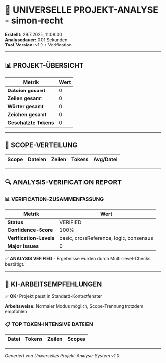 # 🤖 UNIVERSELLE PROJEKT-ANALYSE - simon-recht

**Erstellt:** 29.7.2025, 11:08:00  
**Analysedauer:** 0.01 Sekunden  
**Tool-Version:** v1.0 + Verification

---

## 📊 PROJEKT-ÜBERSICHT

| Metrik | Wert |
|--------|------|
| **Dateien gesamt** | 0 |
| **Zeilen gesamt** | 0 |
| **Wörter gesamt** | 0 |
| **Zeichen gesamt** | 0 |
| **Geschätzte Tokens** | 0 |

---

## 🎯 SCOPE-VERTEILUNG

| Scope | Dateien | Zeilen | Tokens | Avg/Datei |
|-------|---------|--------|--------|-----------|

---

## 🔍 ANALYSIS-VERIFICATION REPORT

### 📊 VERIFICATION-ZUSAMMENFASSUNG

| Metrik | Wert |
|--------|------|
| **Status** | VERIFIED |
| **Confidence-Score** | 100% |
| **Verification-Levels** | basic, crossReference, logic, consensus |
| **Major Issues** | 0 |

✅ **ANALYSIS VERIFIED** - Ergebnisse wurden durch Multi-Level-Checks bestätigt.

---

## 🤖 KI-ARBEITSEMPFEHLUNGEN

✅ **OK:** Projekt passt in Standard-Kontextfenster

**Arbeitsweise:** Normaler Modus möglich, Scope-Trennung trotzdem empfohlen

### 📋 TOP TOKEN-INTENSIVE DATEIEN

| Datei | Tokens | Zeilen | Scopes |
|-------|--------|--------|---------|

---

*Generiert von Universelles Projekt-Analyse-System v1.0*
